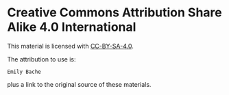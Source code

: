 # Creative Commons Attribution Share Alike 4.0 International

This material is licensed with [CC-BY-SA-4.0](https://creativecommons.org/licenses/by-sa/4.0/).

The attribution to use is:

	Emily Bache

plus a link to the original source of these materials.
